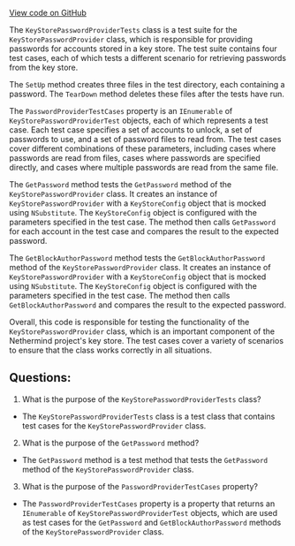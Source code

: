 [View code on GitHub](https://github.com/NethermindEth/nethermind/src/Nethermind/Nethermind.KeyStore.Test/KeyStorePasswordProviderTests.cs)

The `KeyStorePasswordProviderTests` class is a test suite for the `KeyStorePasswordProvider` class, which is responsible for providing passwords for accounts stored in a key store. The test suite contains four test cases, each of which tests a different scenario for retrieving passwords from the key store. 

The `SetUp` method creates three files in the test directory, each containing a password. The `TearDown` method deletes these files after the tests have run. 

The `PasswordProviderTestCases` property is an `IEnumerable` of `KeyStorePasswordProviderTest` objects, each of which represents a test case. Each test case specifies a set of accounts to unlock, a set of passwords to use, and a set of password files to read from. The test cases cover different combinations of these parameters, including cases where passwords are read from files, cases where passwords are specified directly, and cases where multiple passwords are read from the same file. 

The `GetPassword` method tests the `GetPassword` method of the `KeyStorePasswordProvider` class. It creates an instance of `KeyStorePasswordProvider` with a `KeyStoreConfig` object that is mocked using `NSubstitute`. The `KeyStoreConfig` object is configured with the parameters specified in the test case. The method then calls `GetPassword` for each account in the test case and compares the result to the expected password. 

The `GetBlockAuthorPassword` method tests the `GetBlockAuthorPassword` method of the `KeyStorePasswordProvider` class. It creates an instance of `KeyStorePasswordProvider` with a `KeyStoreConfig` object that is mocked using `NSubstitute`. The `KeyStoreConfig` object is configured with the parameters specified in the test case. The method then calls `GetBlockAuthorPassword` and compares the result to the expected password. 

Overall, this code is responsible for testing the functionality of the `KeyStorePasswordProvider` class, which is an important component of the Nethermind project's key store. The test cases cover a variety of scenarios to ensure that the class works correctly in all situations.
## Questions: 
 1. What is the purpose of the `KeyStorePasswordProviderTests` class?
- The `KeyStorePasswordProviderTests` class is a test class that contains test cases for the `KeyStorePasswordProvider` class.

2. What is the purpose of the `GetPassword` method?
- The `GetPassword` method is a test method that tests the `GetPassword` method of the `KeyStorePasswordProvider` class.

3. What is the purpose of the `PasswordProviderTestCases` property?
- The `PasswordProviderTestCases` property is a property that returns an `IEnumerable` of `KeyStorePasswordProviderTest` objects, which are used as test cases for the `GetPassword` and `GetBlockAuthorPassword` methods of the `KeyStorePasswordProvider` class.